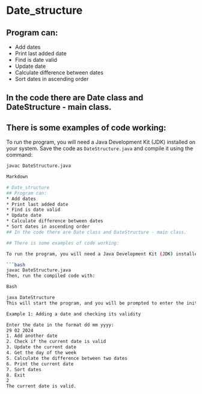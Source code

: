 # Date_structure
## Program can:
* Add dates
* Print last added date
* Find is date valid
* Update date
* Calculate difference between dates
* Sort dates in ascending order
## In the code there are Date class and DateStructure - main class.

## There is some examples of code working:

To run the program, you will need a Java Development Kit (JDK) installed on your system. Save the code as `DateStructure.java` and compile it using the command:

```bash
javac DateStructure.java

Markdown

# Date_structure
## Program can:
* Add dates
* Print last added date
* Find is date valid
* Update date
* Calculate difference between dates
* Sort dates in ascending order
## In the code there are Date class and DateStructure - main class.

## There is some examples of code working:

To run the program, you will need a Java Development Kit (JDK) installed on your system. Save the code as `DateStructure.java` and compile it using the command:

```bash
javac DateStructure.java
Then, run the compiled code with:

Bash

java DateStructure
This will start the program, and you will be prompted to enter the initial date.

Example 1: Adding a date and checking its validity

Enter the date in the format dd mm yyyy:
29 02 2024
1. Add another date
2. Check if the current date is valid
3. Update the current date
4. Get the day of the week
5. Calculate the difference between two dates
6. Print the current date
7. Sort dates
8. Exit
2
The current date is valid.
